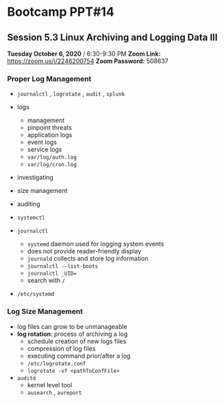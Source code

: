 

# Bootcamp PPT#14
## Session 5.3 Linux Archiving and Logging Data III
**Tuesday October 6, 2020** / 6:30-9:30 PM
**Zoom Link:** https://zoom.us/j/2246200754 
**Zoom Password:** 508637

### Proper Log Management

- `journalctl` , `logrotate` , `audit` , `splunk`


- logs
  - management
  - pinpoint threats
  - application logs
  - event logs
  - service logs
  - `var/log/auth.log`
  - `var/log/cron.log`

- investigating
- size management
- auditing
- `systemctl`
- `journalctl`
  - `systemd` daemon used for logging system events
  - does not provide reader-friendly display
  - `journald` collects and store log information
  - `journalctl --list-boots`
  - `journalctl _UID=`
  - search with `/` 
- `/etc/systemd`

### Log Size Management

- log files can grow to be unmanageable
- **log rotation**: process of archiving a log
  - schedule creation of new logs files
  - compression of log files
  - executing command prior/after a log 
  - `/etc/logrotate.conf`
  - `logrotate -vf <pathToConfFile>`
- `auditd`
  - kernel level tool
  - `ausearch` , `aureport`


